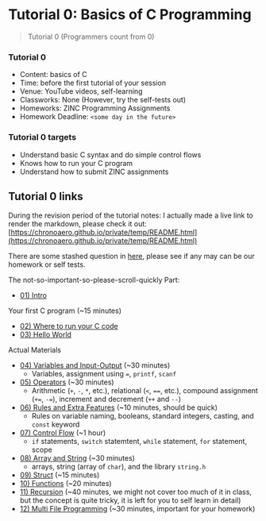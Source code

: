 # Tutorial 0: Basics of C Programming

> Tutorial 0 (Programmers count from 0)

### Tutorial 0

- Content: basics of C
- Time: before the first tutorial of your session
- Venue: YouTube videos, self-learning
- Classworks: None (However, try the self-tests out)
- Homeworks: ZINC Programming Assignments
- Homework Deadline: `<some day in the future>`

### Tutorial 0 targets

* Understand basic C syntax and do simple control flows
* Knows how to run your C program
* Understand how to submit ZINC assignments

## Tutorial 0 links

During the revision period of the tutorial notes:
I actually made a live link to render the markdown, please check it out: [https://chronoaero.github.io/private/temp/README.html](https://chronoaero.github.io/private/temp/README.html)

There are some stashed question in [here](question_drafts.html), please see if any may can be our homework or self tests. 

The not-so-important-so-please-scroll-quickly Part:

* [01) Intro](01_intro.html)

Your first C program (~15 minutes)

* [02) Where to run your C code](02_where_to_write_code.html)
* [03) Hello World](03_hello_world)

Actual Materials

* [04) Variables and Input-Output](04_variable_io.html) (~30 
minutes)
  * Variables, assignment using `=`, `printf`, `scanf`
* [05) Operators](05_operators_html) (~30 minutes)
  * Arithmetic (`+`, `-`, `*`, etc.), relational (`<`, `==`, etc.), compound assignment (`+=`, `-=`), increment and decrement (`++` and `--`)
* [06) Rules and Extra Features](06_rules_and_extra_features.html) (~10 minutes, should be quick)
  * Rules on variable naming, booleans, standard integers, casting, and `const` keyword
* [07) Control Flow](07_control_flow.html) (~1 hour)
  * `if` statements, `switch` statemtent, `while` statement, `for` statement, scope
* [08) Array and String](08_array_string.html) (~30 minutes)
  * arrays, string (array of `char`), and the library `string.h`
* [09) Struct](09_struct.html) (~15 minutes)
* [10) Functions](10_functions.html) (~20 minutes)
* [11) Recursion](11_recursion.html) (~40 minutes, we might not cover too much of it in class, but the concept is quite tricky, it is left for you to self learn in detail)
* [12) Multi File Programming](12_multi_file_programming.html) (~30 minutes, important for your homework)